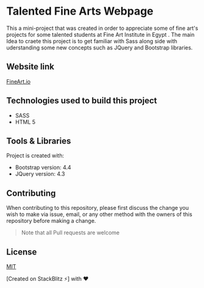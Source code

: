 # Talented Fine Arts Webpage
This a mini-project that was created in order to appreciate some of fine art's projects for some talented students at Fine Art Institute in Egypt . The main Idea to craete this project is to get familiar with Sass along side with uderstanding some new concepts such as JQuery and Bootstrap libraries. 

## Website link

[FineArt.io](https://raniamhelmy.github.io/talentedfinearts/)

## Technologies used to build this project

<ul>
  <li>SASS</li>
  <li>HTML 5</li>
 </ul>
 
 ## Tools & Libraries  

Project is created with:

* Bootstrap version: 4.4
* JQuery version: 4.3

## Contributing

When contributing to this repository, please first discuss the change you wish to make via issue, email, or any other method with the owners of this repository before making a change.

>Note that all Pull requests are welcome

## License

[MIT](https://choosealicense.com/licenses/mit/)

[Created on StackBlitz ⚡️] with :heart:

